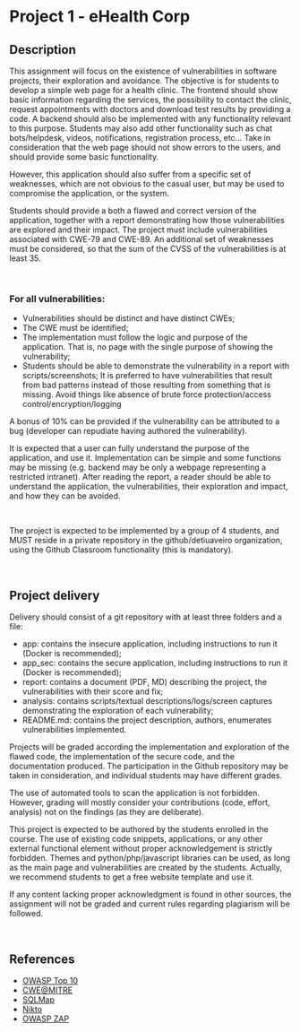 # Project 1 - eHealth Corp

## **Description**

This assignment will focus on the existence of vulnerabilities in software projects, their exploration and avoidance. The objective is for students to develop a simple web page for a health clinic. The frontend should show basic information regarding the services, the possibility to contact the clinic, request appointments with doctors and download test results by providing a code. A backend should also be implemented with any functionality relevant to this purpose. Students may also add other functionality such as chat bots/helpdesk, videos, notifications, registration process, etc… Take in consideration that the web page should not show errors to the users, and should provide some basic functionality.

However, this application should also suffer from a specific set of weaknesses, which are not obvious to the casual user, but may be used to compromise the application, or the system.

Students should provide a both a flawed and correct version of the application, together with a report demonstrating how those vulnerabilities are explored and their impact. The project must include vulnerabilities associated with CWE-79 and CWE-89. An additional set of weaknesses must be considered, so that the sum of the CVSS of the vulnerabilities is at least 35.

<br>

### **For all vulnerabilities:**

- Vulnerabilities should be distinct and have distinct CWEs;
- The CWE must be identified;
- The implementation must follow the logic and purpose of the application. That is, no page with the single purpose of showing the vulnerability;
- Students should be able to demonstrate the vulnerability in a report with scripts/screenshots;
  It is preferred to have vulnerabilities that result from bad patterns instead of those resulting from something that is missing. Avoid things like absence of brute force protection/access control/encryption/logging

A bonus of 10% can be provided if the vulnerability can be attributed to a bug (developer can repudiate having authored the vulnerability).

It is expected that a user can fully understand the purpose of the application, and use it. Implementation can be simple and some functions may be missing (e.g. backend may be only a webpage representing a restricted intranet). After reading the report, a reader should be able to understand the application, the vulnerabilities, their exploration and impact, and how they can be avoided.

<br>

The project is expected to be implemented by a group of 4 students, and MUST reside in a private repository in the github/detiuaveiro organization, using the Github Classroom functionality (this is mandatory).

<br>

## **Project delivery**

Delivery should consist of a git repository with at least three folders and a file:

- app: contains the insecure application, including instructions to run it (Docker is recommended);
- app_sec: contains the secure application, including instructions to run it (Docker is recommended);
- report: contains a document (PDF, MD) describing the project, the vulnerabilities with their score and fix;
- analysis: contains scripts/textual descriptions/logs/screen captures demonstrating the exploration of each vulnerability;
- README.md: contains the project description, authors, enumerates vulnerabilities implemented.

Projects will be graded according the implementation and exploration of the flawed code, the implementation of the secure code, and the documentation produced. The participation in the Github repository may be taken in consideration, and individual students may have different grades.

The use of automated tools to scan the application is not forbidden. However, grading will mostly consider your contributions (code, effort, analysis) not on the findings (as they are deliberate).

This project is expected to be authored by the students enrolled in the course. The use of existing code snippets, applications, or any other external functional element without proper acknowledgement is strictly forbidden. Themes and python/php/javascript libraries can be used, as long as the main page and vulnerabilities are created by the students. Actually, we recommend students to get a free website template and use it.

If any content lacking proper acknowledgment is found in other sources, the assignment will not be graded and current rules regarding plagiarism will be followed.

<br>

## **References**

- [OWASP Top 10](https://owasp.org/www-project-top-ten/)
- [CWE@MITRE](https://cwe.mitre.org/)
- [SQLMap](https://sqlmap.org/)
- [Nikto](https://github.com/sullo/nikto)
- [OWASP ZAP](https://owasp.org/www-project-zap/)